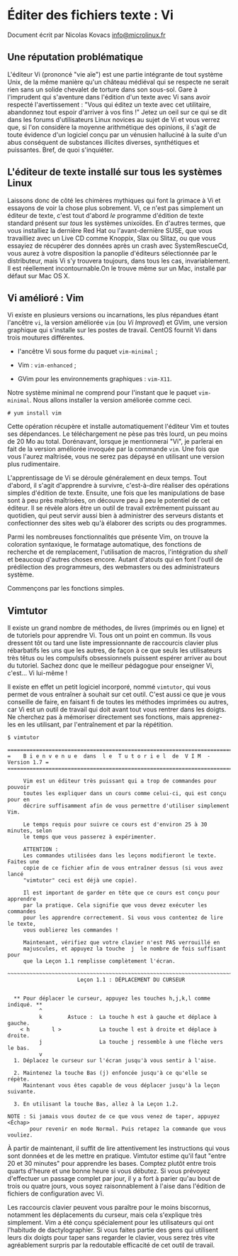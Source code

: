 Éditer des fichiers texte : Vi
==============================

Document écrit par Nicolas Kovacs <info@microlinux.fr>

Une réputation problématique
----------------------------

L'éditeur Vi (prononcé "vie aïe") est une partie intégrante de tout système
Unix, de la même manière qu'un château médiéval qui se respecte ne serait rien
sans un solide chevalet de torture dans son sous-sol. Gare à l'imprudent qui
s'aventure dans l'édition d'un texte avec Vi sans avoir respecté
l'avertissement : "Vous qui éditez un texte avec cet utilitaire, abandonnez
tout espoir d'arriver à vos fins !" Jetez un oeil sur ce qui se dit dans les
forums d'utilisateurs Linux novices au sujet de Vi et vous verrez que, si l'on
considère la moyenne arithmétique des opinions, il s'agit de toute évidence
d'un logiciel conçu par un vénusien halluciné à la suite d'un abus conséquent
de substances illicites diverses, synthétiques et puissantes.  Bref, de quoi
s'inquiéter. 


L'éditeur de texte installé sur tous les systèmes Linux
-------------------------------------------------------

Laissons donc de côté les chimères mythiques qui font la grimace à Vi et
essayons de voir la chose plus sobrement. Vi, ce n'est pas simplement un
éditeur de texte, c'est tout d'abord *le* programme d'édition de texte standard
présent sur *tous* les systèmes unixoïdes. En d'autres termes, que vous
installiez la dernière Red Hat ou l'avant-dernière SUSE, que vous travailliez
avec un Live CD comme Knoppix, Slax ou Slitaz, ou que vous essayiez de
récupérer des données après un crash avec SystemRescueCd, vous aurez à votre
disposition la panoplie d'éditeurs sélectionnée par le distributeur, mais Vi
s'y trouvera toujours, dans tous les cas, invariablement. Il est réellement
incontournable.On le trouve même sur un Mac, installé par défaut sur Mac OS X. 


Vi amélioré : Vim
-----------------

Vi existe en plusieurs versions ou incarnations, les plus répandues étant
l'ancêtre `vi`, la version améliorée `vim` (ou *Vi Improved*) et GVim, une
version graphique qui s'installe sur les postes de travail. CentOS fournit Vi
dans trois moutures différentes.

  * l'ancêtre Vi sous forme du paquet `vim-minimal` ;

  * Vim : `vim-enhanced` ;

  * GVim pour les environnements graphiques : `vim-X11`.

Notre système minimal ne comprend pour l'instant que le paquet `vim-minimal`.
Nous allons installer la version améliorée comme ceci.

```
# yum install vim
```

Cette opération récupère et installe automatiquement l'éditeur Vim et toutes
ses dépendances. Le téléchargement ne pèse pas très lourd, un peu moins de 20
Mo au total. Dorénavant, lorsque je mentionnerai "Vi", je parlerai en fait de
la version améliorée invoquée par la commande `vim`. Une fois que vous l'aurez
maîtrisée, vous ne serez pas dépaysé en utilisant une version plus
rudimentaire. 

L'apprentissage de Vi se déroule généralement en deux temps. Tout d'abord, il
s'agit d'apprendre à survivre, c'est-à-dire réaliser des opérations simples
d'édition de texte. Ensuite, une fois que les manipulations de base sont à peu
près maîtrisées, on découvre peu à peu le potentiel de cet éditeur. Il se
révèle alors être un outil de travail extrêmement puissant au quotidien, qui
peut servir aussi bien à administrer des serveurs distants et confectionner des
sites web qu'à élaborer des scripts ou des programmes.

Parmi les nombreuses fonctionnalités que présente Vim, on trouve la coloration
syntaxique, le formatage automatique, des fonctions de recherche et de
remplacement, l'utilisation de macros, l'intégration du *shell* et beaucoup
d'autres choses encore. Autant d'atouts qui en font l'outil de prédilection des
programmeurs, des webmasters ou des administrateurs système. 

Commençons par les fonctions simples.


Vimtutor
--------

Il existe un grand nombre de méthodes, de livres (imprimés ou en ligne) et de
tutoriels pour apprendre Vi. Tous ont un point en commun. Ils vous dressent tôt
ou tard une liste impressionnante de raccourcis clavier plus rébarbatifs les
uns que les autres, de façon à ce que seuls les utilisateurs très têtus ou les
compulsifs obsessionnels puissent espérer arriver au bout du tutoriel. Sachez
donc que le meilleur pédagogue pour enseigner Vi, c'est... Vi lui-même !

Il existe en effet un petit logiciel incorporé, nommé `vimtutor`, qui vous
permet de vous entraîner à souhait sur cet outil. C'est aussi ce que je vous
conseille de faire, en faisant fi de toutes les méthodes imprimées ou autres,
car Vi est un outil de travail qui doit avant tout vous rentrer dans les
doigts. Ne cherchez pas à mémoriser directement ses fonctions, mais
apprenez-les en les utilisant, par l'entraînement et par la répétition. 

```
$ vimtutor

===============================================================================
=    B i e n v e n u e  dans  l e  T u t o r i e l  de  V I M  -  Version 1.7 =
===============================================================================

     Vim est un éditeur très puissant qui a trop de commandes pour pouvoir
     toutes les expliquer dans un cours comme celui-ci, qui est conçu pour en
     décrire suffisamment afin de vous permettre d'utiliser simplement Vim.

     Le temps requis pour suivre ce cours est d'environ 25 à 30 minutes, selon
     le temps que vous passerez à expérimenter.

     ATTENTION :
     Les commandes utilisées dans les leçons modifieront le texte. Faites une
     copie de ce fichier afin de vous entraîner dessus (si vous avez lancé
     "vimtutor" ceci est déjà une copie).

     Il est important de garder en tête que ce cours est conçu pour apprendre
     par la pratique. Cela signifie que vous devez exécuter les commandes
     pour les apprendre correctement. Si vous vous contentez de lire le texte,
     vous oublierez les commandes !

     Maintenant, vérifiez que votre clavier n'est PAS verrouillé en
     majuscules, et appuyez la touche  j  le nombre de fois suffisant pour
     que la Leçon 1.1 remplisse complètement l'écran.

~~~~~~~~~~~~~~~~~~~~~~~~~~~~~~~~~~~~~~~~~~~~~~~~~~~~~~~~~~~~~~~~~~~~~~~~~~~~~~
                      Leçon 1.1 : DÉPLACEMENT DU CURSEUR


  ** Pour déplacer le curseur, appuyez les touches h,j,k,l comme indiqué. **
          ^
          k        Astuce :  La touche h est à gauche et déplace à gauche.
    < h       l >            La touche l est à droite et déplace à droite.
          j                  La touche j ressemble à une flèche vers le bas.
          v
  1. Déplacez le curseur sur l'écran jusqu'à vous sentir à l'aise.

  2. Maintenez la touche Bas (j) enfoncée jusqu'à ce qu'elle se répète.
     Maintenant vous êtes capable de vous déplacer jusqu'à la leçon suivante.

  3. En utilisant la touche Bas, allez à la Leçon 1.2.

NOTE : Si jamais vous doutez de ce que vous venez de taper, appuyez <Échap>
       pour revenir en mode Normal. Puis retapez la commande que vous vouliez.
```

À partir de maintenant, il suffit de lire attentivement les instructions qui
vous sont données et de les mettre en pratique. Vimtutor estime qu'il faut
"entre 20 et 30 minutes" pour apprendre les bases. Comptez plutôt entre trois
quarts d'heure et une bonne heure si vous débutez. Si vous prévoyez d'effectuer
un passage complet par jour, il y a fort à parier qu'au bout de trois ou quatre
jours, vous soyez raisonnablement à l'aise dans l'édition de fichiers de
configuration avec Vi. 

Les raccourcis clavier peuvent vous paraître pour le moins biscornus, notamment
les déplacements du curseur, mais cela s'explique très simplement. Vim a été
conçu spécialement pour les utilisateurs qui ont l'habitude de dactylographier.
Si vous faites partie des gens qui utilisent leurs dix doigts pour taper sans
regarder le clavier, vous serez très vite agréablement surpris par la
redoutable efficacité de cet outil de travail.



